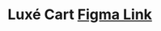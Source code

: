 # Luxé Cart [Figma Link](https://www.figma.com/design/pnH7xjoW29PYJjfJF5dkJW/FS---ecommerce-mobile-app-UI-kit?node-id=0-1&t=0y1lPss1mW7V8KHe-0)
